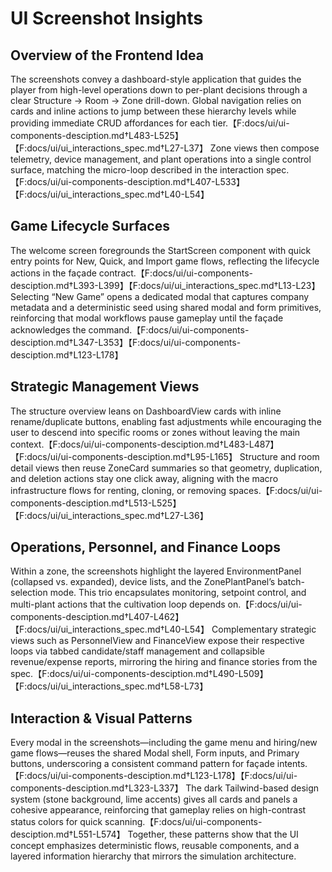 # UI Screenshot Insights

## Overview of the Frontend Idea

The screenshots convey a dashboard-style application that guides the player from high-level operations down to per-plant decisions through a clear Structure → Room → Zone drill-down. Global navigation relies on cards and inline actions to jump between these hierarchy levels while providing immediate CRUD affordances for each tier.【F:docs/ui/ui-components-desciption.md†L483-L525】【F:docs/ui/ui_interactions_spec.md†L27-L37】 Zone views then compose telemetry, device management, and plant operations into a single control surface, matching the micro-loop described in the interaction spec.【F:docs/ui/ui-components-desciption.md†L407-L533】【F:docs/ui/ui_interactions_spec.md†L40-L54】

## Game Lifecycle Surfaces

The welcome screen foregrounds the StartScreen component with quick entry points for New, Quick, and Import game flows, reflecting the lifecycle actions in the façade contract.【F:docs/ui/ui-components-desciption.md†L393-L399】【F:docs/ui/ui_interactions_spec.md†L13-L23】 Selecting “New Game” opens a dedicated modal that captures company metadata and a deterministic seed using shared modal and form primitives, reinforcing that modal workflows pause gameplay until the façade acknowledges the command.【F:docs/ui/ui-components-desciption.md†L347-L353】【F:docs/ui/ui-components-desciption.md†L123-L178】

## Strategic Management Views

The structure overview leans on DashboardView cards with inline rename/duplicate buttons, enabling fast adjustments while encouraging the user to descend into specific rooms or zones without leaving the main context.【F:docs/ui/ui-components-desciption.md†L483-L487】【F:docs/ui/ui-components-desciption.md†L95-L165】 Structure and room detail views then reuse ZoneCard summaries so that geometry, duplication, and deletion actions stay one click away, aligning with the macro infrastructure flows for renting, cloning, or removing spaces.【F:docs/ui/ui-components-desciption.md†L513-L525】【F:docs/ui/ui_interactions_spec.md†L27-L36】

## Operations, Personnel, and Finance Loops

Within a zone, the screenshots highlight the layered EnvironmentPanel (collapsed vs. expanded), device lists, and the ZonePlantPanel’s batch-selection mode. This trio encapsulates monitoring, setpoint control, and multi-plant actions that the cultivation loop depends on.【F:docs/ui/ui-components-desciption.md†L407-L462】【F:docs/ui/ui_interactions_spec.md†L40-L54】 Complementary strategic views such as PersonnelView and FinanceView expose their respective loops via tabbed candidate/staff management and collapsible revenue/expense reports, mirroring the hiring and finance stories from the spec.【F:docs/ui/ui-components-desciption.md†L490-L509】【F:docs/ui/ui_interactions_spec.md†L58-L73】

## Interaction & Visual Patterns

Every modal in the screenshots—including the game menu and hiring/new game flows—reuses the shared Modal shell, Form inputs, and Primary buttons, underscoring a consistent command pattern for façade intents.【F:docs/ui/ui-components-desciption.md†L123-L178】【F:docs/ui/ui-components-desciption.md†L323-L337】 The dark Tailwind-based design system (stone background, lime accents) gives all cards and panels a cohesive appearance, reinforcing that gameplay relies on high-contrast status colors for quick scanning.【F:docs/ui/ui-components-desciption.md†L551-L574】 Together, these patterns show that the UI concept emphasizes deterministic flows, reusable components, and a layered information hierarchy that mirrors the simulation architecture.
